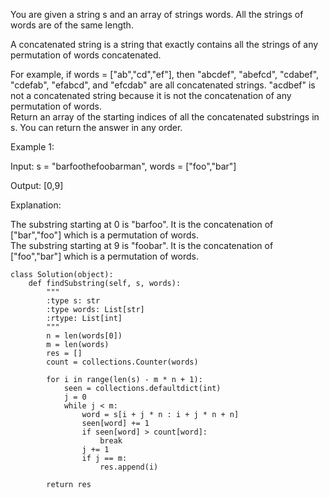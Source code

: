 You are given a string s and an array of strings words. All the strings of words are of the same length.  

A concatenated string is a string that exactly contains all the strings of any permutation of words concatenated.  

For example, if words = ["ab","cd","ef"], then "abcdef", "abefcd", "cdabef", "cdefab", "efabcd", and "efcdab" are all concatenated strings. "acdbef" is not a concatenated string because it is not the concatenation of any permutation of words.  
Return an array of the starting indices of all the concatenated substrings in s. You can return the answer in any order.  

 

Example 1:  

Input: s = "barfoothefoobarman", words = ["foo","bar"]  

Output: [0,9]  

Explanation:  

The substring starting at 0 is "barfoo". It is the concatenation of ["bar","foo"] which is a permutation of words.  
The substring starting at 9 is "foobar". It is the concatenation of ["foo","bar"] which is a permutation of words.  


```
class Solution(object):
    def findSubstring(self, s, words):
        """
        :type s: str
        :type words: List[str]
        :rtype: List[int]
        """
        n = len(words[0])
        m = len(words)
        res = []
        count = collections.Counter(words)

        for i in range(len(s) - m * n + 1):
            seen = collections.defaultdict(int)
            j = 0
            while j < m:
                word = s[i + j * n : i + j * n + n]
                seen[word] += 1
                if seen[word] > count[word]:
                    break
                j += 1
                if j == m:
                    res.append(i)
        
        return res

```




